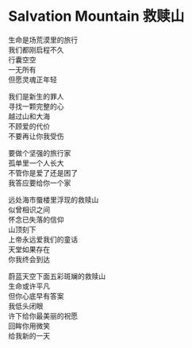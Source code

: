 # Salvation Mountain 救赎山

生命是场荒漠里的旅行\
我们都刚启程不久\
行囊空空\
一无所有\
但愿灵魂正年轻

我们是新生的罪人\
寻找一颗完整的心\
越过山和大海\
不顾爱的代价\
不要再让你我受伤

要做个坚强的旅行家\
孤单里一个人长大\
不管你是爱了还是困了\
我答应要给你一个家

远处海市蜃楼里浮现的救赎山\
似曾相识之间\
怀念已失落的信仰\
山顶刻下\
上帝永远爱我们的童话\
天堂如果存在\
你我终会到达

蔚蓝天空下面五彩斑斓的救赎山\
生命或许平凡\
但你心底早有答案\
我低头闭眼\
许下给你最美丽的祝愿\
回眸你用微笑\
给我新的一天